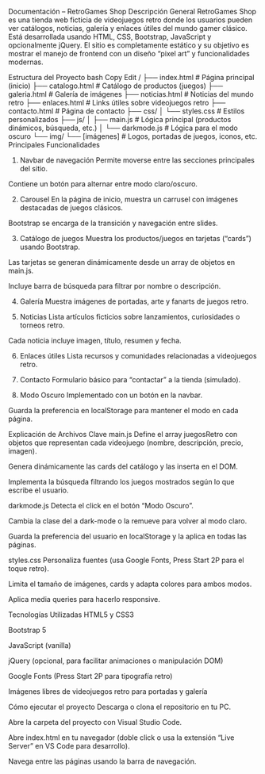 Documentación – RetroGames Shop
Descripción General
RetroGames Shop es una tienda web ficticia de videojuegos retro donde los usuarios pueden ver catálogos, noticias, galería y enlaces útiles del mundo gamer clásico. Está desarrollada usando HTML, CSS, Bootstrap, JavaScript y opcionalmente jQuery.
El sitio es completamente estático y su objetivo es mostrar el manejo de frontend con un diseño “pixel art” y funcionalidades modernas.

Estructura del Proyecto
bash
Copy
Edit
/
├── index.html          # Página principal (inicio)
├── catalogo.html       # Catálogo de productos (juegos)
├── galeria.html        # Galería de imágenes
├── noticias.html       # Noticias del mundo retro
├── enlaces.html        # Links útiles sobre videojuegos retro
├── contacto.html       # Página de contacto
├── css/
│   └── styles.css      # Estilos personalizados
├── js/
│   ├── main.js         # Lógica principal (productos dinámicos, búsqueda, etc.)
│   └── darkmode.js     # Lógica para el modo oscuro
└── img/
    └── [imágenes]      # Logos, portadas de juegos, iconos, etc.
Principales Funcionalidades
1. Navbar de navegación
Permite moverse entre las secciones principales del sitio.

Contiene un botón para alternar entre modo claro/oscuro.

2. Carousel
En la página de inicio, muestra un carrusel con imágenes destacadas de juegos clásicos.

Bootstrap se encarga de la transición y navegación entre slides.

3. Catálogo de juegos
Muestra los productos/juegos en tarjetas (“cards”) usando Bootstrap.

Las tarjetas se generan dinámicamente desde un array de objetos en main.js.

Incluye barra de búsqueda para filtrar por nombre o descripción.

4. Galería
Muestra imágenes de portadas, arte y fanarts de juegos retro.

5. Noticias
Lista artículos ficticios sobre lanzamientos, curiosidades o torneos retro.

Cada noticia incluye imagen, título, resumen y fecha.

6. Enlaces útiles
Lista recursos y comunidades relacionadas a videojuegos retro.

7. Contacto
Formulario básico para “contactar” a la tienda (simulado).

8. Modo Oscuro
Implementado con un botón en la navbar.

Guarda la preferencia en localStorage para mantener el modo en cada página.

Explicación de Archivos Clave
main.js
Define el array juegosRetro con objetos que representan cada videojuego (nombre, descripción, precio, imagen).

Genera dinámicamente las cards del catálogo y las inserta en el DOM.

Implementa la búsqueda filtrando los juegos mostrados según lo que escribe el usuario.

darkmode.js
Detecta el click en el botón “Modo Oscuro”.

Cambia la clase del <body> a dark-mode o la remueve para volver al modo claro.

Guarda la preferencia del usuario en localStorage y la aplica en todas las páginas.

styles.css
Personaliza fuentes (usa Google Fonts, Press Start 2P para el toque retro).

Limita el tamaño de imágenes, cards y adapta colores para ambos modos.

Aplica media queries para hacerlo responsive.

Tecnologías Utilizadas
HTML5 y CSS3

Bootstrap 5

JavaScript (vanilla)

jQuery (opcional, para facilitar animaciones o manipulación DOM)

Google Fonts (Press Start 2P para tipografía retro)

Imágenes libres de videojuegos retro para portadas y galería

Cómo ejecutar el proyecto
Descarga o clona el repositorio en tu PC.

Abre la carpeta del proyecto con Visual Studio Code.

Abre index.html en tu navegador (doble click o usa la extensión “Live Server” en VS Code para desarrollo).

Navega entre las páginas usando la barra de navegación.